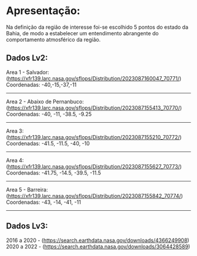 # Apresentação:

Na definição da região de interesse foi-se escolhido 5 pontos do estado da Bahia, de modo a 
estabelecer um entendimento abrangente do comportamento atmosférico da região.

## Dados Lv2:
Area 1 - Salvador:
(https://xfr139.larc.nasa.gov/sflops/Distribution/2023087160047_70771/)
Coordenadas: -40,-15,-37,-11

---------------------------------------

Area 2 - Abaixo de Pernanbuco:
(https://xfr139.larc.nasa.gov/sflops/Distribution/2023087155413_70770/)
Coordenadas: -40, -11, -38.5, -9.25

---------------------------------------

Area 3:
(https://xfr139.larc.nasa.gov/sflops/Distribution/2023087155210_70772/)
Coordenadas:  -41.5, -11.5, -40, -10

----------------------------------------

Area 4:
(https://xfr139.larc.nasa.gov/sflops/Distribution/2023087155627_70773/)
Coordenadas: -41.75, -14.5, -39.5, -11.5

---------------------------------------

Area 5 - Barreira:
(https://xfr139.larc.nasa.gov/sflops/Distribution/2023087155842_70774/)
Coordenadas: -43, -14, -41, -11

---------------------------------------

## Dados Lv3:
2016 a 2020 - (https://search.earthdata.nasa.gov/downloads/4366249908)
2020 a 2022 - (https://search.earthdata.nasa.gov/downloads/3064428589)

